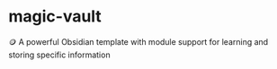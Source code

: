 # magic-vault
🪙 A powerful Obsidian template with module support for learning and storing specific information
